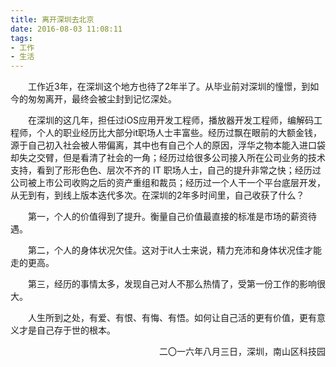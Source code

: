 ```yaml
---
title: 离开深圳去北京
date: 2016-08-03 11:08:11
tags:
- 工作
- 生活
---
```


　　工作近3年，在深圳这个地方也待了2年半了。从毕业前对深圳的憧憬，到如今的匆匆离开，最终会被尘封到记忆深处。

<!-- more -->

　　在深圳的这几年，担任过iOS应用开发工程师，播放器开发工程师，编解码工程师，个人的职业经历比大部分it职场人士丰富些。经历过飘在眼前的大额金钱，源于自己初入社会被人带偏离，其中也有自己个人的原因，浮华之物本能入进口袋却失之交臂，但是看清了社会的一角；经历过给很多公司接入所在公司业务的技术支持，看到了形形色色、层次不齐的 IT 职场人士，自己的提升非常之快；经历过公司被上市公司收购之后的资产重组和裁员；经历过一个人干一个平台底层开发，从无到有，到线上版本迭代多次。在深圳的2年多时间里，自己收获了什么？

　　第一，个人的价值得到了提升。衡量自己价值最直接的标准是市场的薪资待遇。

　　第二，个人的身体状况欠佳。这对于it人士来说，精力充沛和身体状况佳才能走的更高。

　　第三，经历的事情太多，发现自己对人不那么热情了，受第一份工作的影响很大。

　　人生所到之处，有爱、有恨、有悔、有悟。如何让自己活的更有价值，更有意义才是自己存于世的根本。

<p align="right">二〇一六年八月三日，深圳，南山区科技园</p>


